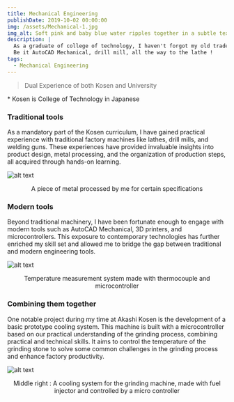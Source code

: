 ```yaml
---
title: Mechanical Engineering
publishDate: 2019-10-02 00:00:00
img: /assets/Mechanical-1.jpg
img_alt: Soft pink and baby blue water ripples together in a subtle texture.
description: |
  As a graduate of college of technology, I haven't forgot my old trade.
  Be it AutoCAD Mechanical, drill mill, all the way to the lathe !
tags:
  - Mechanical Engineering
---
```


> Dual Experience of both Kosen and University

\* Kosen is College of Technology in Japanese

### Traditional tools
As a mandatory part of the Kosen curriculum, I have gained practical experience with traditional factory machines like lathes, drill mills, and welding guns. These experiences have provided invaluable insights into product design, metal processing, and the organization of production steps, all acquired through hands-on learning.

![alt text](/assets/Mechanical-2.jpg)
<div align="center">
  A piece of metal processed by me for certain specifications
</div>

### Modern tools
Beyond traditional machinery, I have been fortunate enough to engage with modern tools such as AutoCAD Mechanical, 3D printers, and microcontrollers. This exposure to contemporary technologies has further enriched my skill set and allowed me to bridge the gap between traditional and modern engineering tools.

![alt text](/assets/Mechanical-3.jpg)
<div align="center">
  Temperature measurement system made with thermocouple and microcontroller
</div>

### Combining them together
One notable project during my time at Akashi Kosen is the development of a basic prototype cooling system. This machine is built with a microcontroller based on our practical understanding of the grinding process, combining practical and technical skills. It aims to control the temperature of the grinding stone to solve some common challenges in the grinding process and enhance factory productivity.

![alt text](/assets/Mechanical-4.jpg)
<div align="center">
  Middle right : A cooling system for the grinding machine, made with fuel injector and controlled by a micro controller
</div>